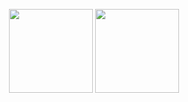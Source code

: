 <p align="center">
  <img src="https://github.com/user-attachments/assets/ae76b363-0721-40d4-9e1d-00924fb99b57" width="150">
  <img src="https://github.com/user-attachments/assets/af1bc622-96ff-4b1b-b7cb-23daa9c8af19" width="150">
</p>
